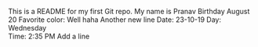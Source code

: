 This is a README for my first Git repo.
My name is Pranav
Birthday August 20
Favorite color: Well haha
Another new line
Date: 23-10-19
Day: Wednesday	
Time: 2:35 PM
Add a line
